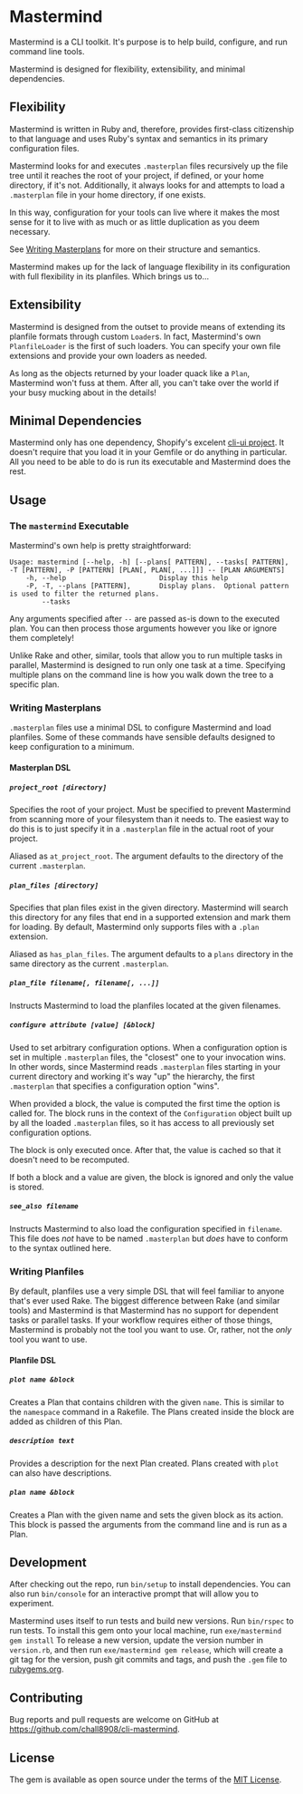 # Mastermind

Mastermind is a CLI toolkit.  It's purpose is to help build, configure, and run
command line tools.

Mastermind is designed for flexibility, extensibility, and minimal dependencies.

## Flexibility

Mastermind is written in Ruby and, therefore, provides first-class citizenship
to that language and uses Ruby's syntax and semantics in its primary configuration
files.

Mastermind looks for and executes `.masterplan` files recursively up the file tree
until it reaches the root of your project, if defined, or your home directory,
if it's not.  Additionally, it always looks for and attempts to load a `.masterplan`
file in your home directory, if one exists.

In this way, configuration for your tools can live where it makes the most sense
for it to live with as much or as little duplication as you deem necessary.

See [Writing Masterplans](#writing-masterplans) for more on their structure and semantics.

Mastermind makes up for the lack of language flexibility in its configuration
with full flexibility in its planfiles.  Which brings us to...

## Extensibility

Mastermind is designed from the outset to provide means of extending its planfile
formats through custom `Loader`s.  In fact, Mastermind's own `PlanfileLoader` is
the first of such loaders.  You can specify your own file extensions and provide
your own loaders as needed.

As long as the objects returned by your loader quack like a `Plan`, Mastermind
won't fuss at them.  After all, you can't take over the world if your busy mucking
about in the details!

## Minimal Dependencies

Mastermind only has one dependency, Shopify's excelent [cli-ui project][cli-ui].
It doesn't require that you load it in your Gemfile or do anything in particular.
All you need to be able to do is run its executable and Mastermind does the rest.

## Usage

### The `mastermind` Executable

Mastermind's own help is pretty straightforward:

    Usage: mastermind [--help, -h] [--plans[ PATTERN], --tasks[ PATTERN], -T [PATTERN], -P [PATTERN] [PLAN[, PLAN[, ...]]] -- [PLAN ARGUMENTS]
        -h, --help                       Display this help
        -P, -T, --plans [PATTERN],       Display plans.  Optional pattern is used to filter the returned plans.
            --tasks

Any arguments specified after `--` are passed as-is down to the executed plan.
You can then process those arguments however you like or ignore them completely!

Unlike Rake and other, similar, tools that allow you to run multiple tasks in
parallel, Mastermind is designed to run only one task at a time.  Specifying
multiple plans on the command line is how you walk down the tree to a specific
plan.

### Writing Masterplans

`.masterplan` files use a minimal DSL to configure Mastermind and load planfiles.
Some of these commands have sensible defaults designed to keep configuration to
a minimum.

#### Masterplan DSL

##### `project_root [directory]`

Specifies the root of your project.  Must be specified to prevent Mastermind
from scanning more of your filesystem than it needs to.  The easiest way to
do this is to just specify it in a `.masterplan` file in the actual root of
your project.

Aliased as `at_project_root`.  The argument defaults to the directory of the
current `.masterplan`.

##### `plan_files [directory]`

Specifies that plan files exist in the given directory.  Mastermind will search
this directory for any files that end in a supported extension and mark them
for loading.  By default, Mastermind only supports files with a `.plan` extension.

Aliased as `has_plan_files`. The argument defaults to a `plans` directory in
the same directory as the current `.masterplan`.

##### `plan_file filename[, filename[, ...]]`

Instructs Mastermind to load the planfiles located at the given filenames.

##### `configure attribute [value] [&block]`

Used to set arbitrary configuration options.  When a configuration option is
set in multiple `.masterplan` files, the "closest" one to your invocation wins.
In other words, since Mastermind reads `.masterplan` files starting in your
current directory and working it's way "up" the hierarchy, the first `.masterplan`
that specifies a configuration option "wins".

When provided a block, the value is computed the first time the option is called
for.  The block runs in the context of the `Configuration` object built up by
all the loaded `.masterplan` files, so it has access to all previously set
configuration options.

The block is only executed once.  After that, the value is cached so that it
doesn't need to be recomputed.

If both a block and a value are given, the block is ignored and only the value
is stored.

##### `see_also filename`

Instructs Mastermind to also load the configuration specified in `filename`.
This file does _not_ have to be named `.masterplan` but _does_ have to conform
to the syntax outlined here.

### Writing Planfiles

By default, planfiles use a very simple DSL that will feel familiar to anyone
that's ever used Rake.  The biggest difference between Rake (and similar tools)
and Mastermind is that Mastermind has no support for dependent tasks or parallel
tasks.  If your workflow requires either of those things, Mastermind is probably
not the tool you want to use.  Or, rather, not the _only_ tool you want to use.

#### Planfile DSL

##### `plot name &block`

Creates a Plan that contains children with the given `name`.  This is similar
to the `namespace` command in a Rakefile.  The Plans created inside the block
are added as children of this Plan.

##### `description text`

Provides a description for the next Plan created.  Plans created with `plot`
can also have descriptions.

##### `plan name &block`

Creates a Plan with the given name and sets the given block as its action.
This block is passed the arguments from the command line and is run as a Plan.

## Development

After checking out the repo, run `bin/setup` to install dependencies. You can
also run `bin/console` for an interactive prompt that will allow you to experiment.

Mastermind uses itself to run tests and build new versions.  Run `bin/rspec` to
run tests.  To install this gem onto your local machine, run `exe/mastermind gem install`
To release a new version, update the version number in `version.rb`, and then run
`exe/mastermind gem release`, which will create a git tag for the version, push
git commits and tags, and push the `.gem` file to [rubygems.org](https://rubygems.org).

## Contributing

Bug reports and pull requests are welcome on GitHub at https://github.com/chall8908/cli-mastermind.

## License

The gem is available as open source under the terms of the [MIT License](https://opensource.org/licenses/MIT).

[cli-ui]: https://github.com/shopify/cli-ui
